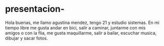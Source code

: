 # presentacion-
Hola buenas, me llamo agustina mendez, tengo 21 y estudio sistemas. En mi tiempo libre me gusta andar en bici, salir a caminar, juntarme con mis amigos o con la flia, me gusta maquillarme, salir a bailar, escuchar musica, dibujar y sacar fotos.
